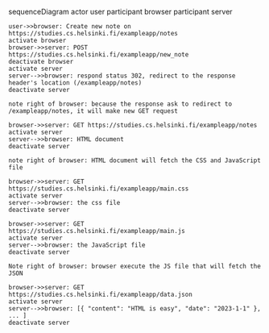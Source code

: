 sequenceDiagram
    actor user
    participant browser
    participant server

    user->>browser: Create new note on https://studies.cs.helsinki.fi/exampleapp/notes
    activate browser
    browser->>server: POST https://studies.cs.helsinki.fi/exampleapp/new_note
    deactivate browser
    activate server
    server-->>browser: respond status 302, redirect to the response header's location (/exampleapp/notes)
    deactivate server

    note right of browser: because the response ask to redirect to /exampleapp/notes, it will make new GET request 

    browser->>server: GET https://studies.cs.helsinki.fi/exampleapp/notes
    activate server
    server-->>browser: HTML document
    deactivate server

    note right of browser: HTML document will fetch the CSS and JavaScript file

    browser->>server: GET https://studies.cs.helsinki.fi/exampleapp/main.css
    activate server
    server-->>browser: the css file
    deactivate server

    browser->>server: GET https://studies.cs.helsinki.fi/exampleapp/main.js
    activate server
    server-->>browser: the JavaScript file
    deactivate server

    Note right of browser: browser execute the JS file that will fetch the JSON

    browser->>server: GET https://studies.cs.helsinki.fi/exampleapp/data.json
    activate server
    server-->>browser: [{ "content": "HTML is easy", "date": "2023-1-1" }, ... ]
    deactivate server